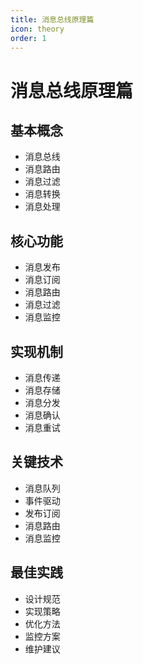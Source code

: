 ```yaml
---
title: 消息总线原理篇
icon: theory
order: 1
---
```


# 消息总线原理篇

## 基本概念
- 消息总线
- 消息路由
- 消息过滤
- 消息转换
- 消息处理

## 核心功能
- 消息发布
- 消息订阅
- 消息路由
- 消息过滤
- 消息监控

## 实现机制
- 消息传递
- 消息存储
- 消息分发
- 消息确认
- 消息重试

## 关键技术
- 消息队列
- 事件驱动
- 发布订阅
- 消息路由
- 消息监控

## 最佳实践
- 设计规范
- 实现策略
- 优化方法
- 监控方案
- 维护建议
